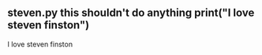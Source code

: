 steven.py
this shouldn't do anything
print("I love steven finston")
----------
I love steven finston
